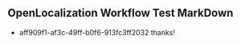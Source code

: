 ## OpenLocalization Workflow Test MarkDown
* aff909f1-af3c-49ff-b0f6-913fc3ff2032 
thanks!<!--HONumber=Mar16_HO2-->
